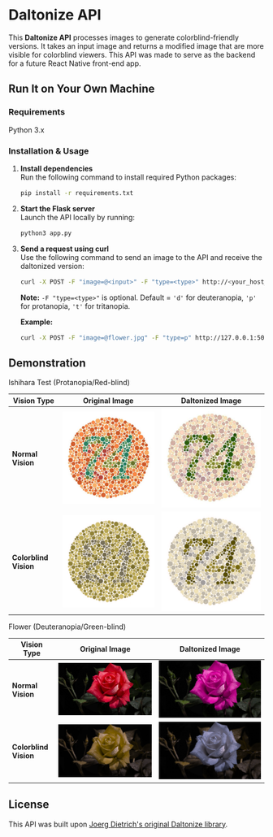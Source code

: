 # Daltonize API

This **Daltonize API** processes images to generate colorblind-friendly versions. It takes an input image and returns a modified image that are more visible for colorblind viewers. This API was made to serve as the backend for a future React Native front-end app.

## Run It on Your Own Machine

### Requirements
Python 3.x

### Installation & Usage

1. **Install dependencies**  
   Run the following command to install required Python packages:
   ```bash
   pip install -r requirements.txt
   ```

2. **Start the Flask server**  
   Launch the API locally by running:
   ```bash
   python3 app.py
   ```

3. **Send a request using curl**  
   Use the following command to send an image to the API and receive the daltonized version:
   ```bash
   curl -X POST -F "image=@<input>" -F "type=<type>" http://<your_host_ip>:5000/daltonize --output <output>
   ```
   **Note:** `-F "type=<type>"` is optional. Default = `'d'` for deuteranopia, `'p'` for protanopia, `'t'` for tritanopia.

   **Example:**
   ```bash
   curl -X POST -F "image=@flower.jpg" -F "type=p" http://127.0.0.1:5000/daltonize --output result.jpg
   ```

## Demonstration
Ishihara Test (Protanopia/Red-blind)

| Vision Type       | Original Image               | Daltonized Image               |
|-------------------|------------------------------|--------------------------------|
| **Normal Vision** | ![Original](test/ishihara.jpg) | ![Daltonized](test/ishihara-dal.jpg) |
| **Colorblind Vision** | ![Simulated](test/ishihara-sim.jpg) | ![Daltonized-Sim](test/ishihara-dal-sim.jpg) |

Flower (Deuteranopia/Green-blind)

| Vision Type       | Original Image               | Daltonized Image               |
|-------------------|------------------------------|--------------------------------|
| **Normal Vision** | ![Original](test/flower.jpg) | ![Daltonized](test/flower-dal.jpg) |
| **Colorblind Vision** | ![Simulated](test/flower-sim.jpg) | ![Daltonized-Sim](test/flower-dal-sim.jpg) |

## License
This API was built upon [Joerg Dietrich's original Daltonize library](https://github.com/joergdietrich/daltonize).